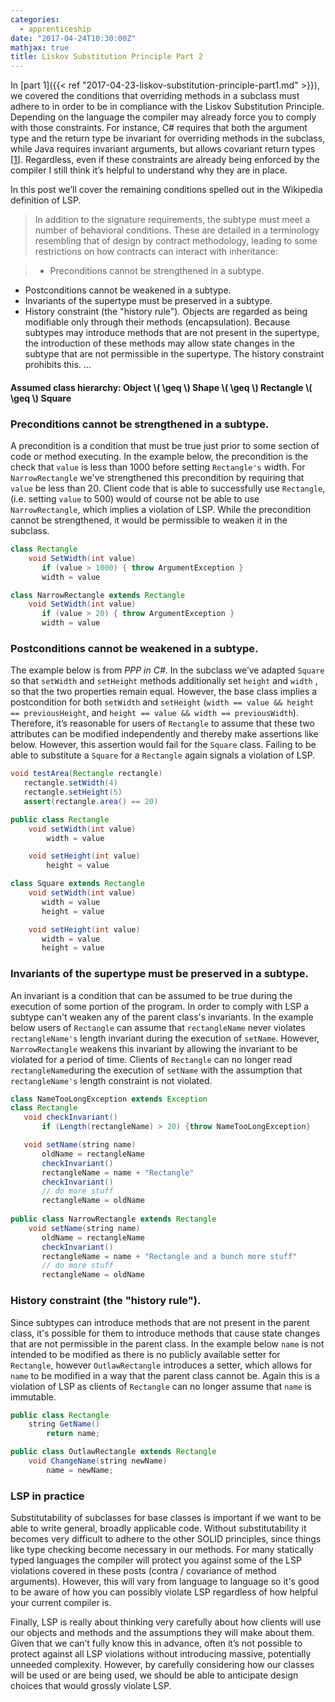 ```yaml
---
categories: 
  - apprenticeship
date: "2017-04-24T10:30:00Z"
mathjax: true
title: Liskov Substitution Principle Part 2
---
```


In [part 1]({{< ref "2017-04-23-liskov-substitution-principle-part1.md" >}}), we covered the conditions that overriding methods in a subclass must adhere to in order to be in compliance with the Liskov Substitution Principle. Depending on the language the compiler may already force you to comply with those constraints. For instance, C# requires that both the argument type and the return type be invariant for overriding methods in the subclass, while Java requires invariant arguments, but allows covariant return types [[1](https://en.wikipedia.org/wiki/Covariance_and_contravariance_(computer_science)#Inheritance_in_object-oriented_languages)]. Regardless, even if these constraints are already being enforced by the compiler I still think it’s helpful to understand why they are in place.

In this post we’ll cover the remaining conditions spelled out in the Wikipedia definition of LSP.

> In addition to the signature requirements, the subtype must meet a number of behavioral conditions. These are detailed in a terminology resembling that of design by contract methodology, leading to some restrictions on how contracts can interact with inheritance:

> * Preconditions cannot be strengthened in a subtype.
* Postconditions cannot be weakened in a subtype.
* Invariants of the supertype must be preserved in a subtype.
* History constraint (the "history rule"). Objects are regarded as being modifiable only through their methods (encapsulation). Because subtypes may introduce methods that are not present in the supertype, the introduction of these methods may allow state changes in the subtype that are not permissible in the supertype. The history constraint prohibits this. ... 

#### Assumed class hierarchy: Object \\( \geq \\) Shape \\( \geq \\) Rectangle \\( \geq \\) Square

### Preconditions cannot be strengthened in a subtype.
A precondition is a condition that must be true just prior to some section of code or method executing. In the example below, the precondition is the check that `value` is less than 1000 before setting `Rectangle's` width. For `NarrowRectangle` we've strengthened this precondition by requiring that `value` be less than 20. Client code that is able to successfully use `Rectangle`, (i.e. setting `value` to 500) would of course not be able to use `NarrowRectangle`, which implies a violation of LSP. While the precondition cannot be strengthened, it would be permissible to weaken it in the subclass.
``` java
class Rectangle
    void SetWidth(int value)
       if (value > 1000) { throw ArgumentException }
       width = value

class NarrowRectangle extends Rectangle
    void SetWidth(int value)
       if (value > 20) { throw ArgumentException }
       width = value
```

### Postconditions cannot be weakened in a subtype.
The example below is from _PPP in C#_. In the subclass we’ve adapted `Square` so that `setWidth` and `setHeight` methods additionally set `height` and `width` , so that the two properties remain equal. However, the base class implies a postcondition for both `setWidth` and `setHeight` (`width == value && height == previousHeight`, and `height == value && width == previousWidth`). Therefore, it’s reasonable for users of `Rectangle` to assume that these two attributes can be modified independently and thereby make assertions like below. However, this assertion would fail for the `Square` class. Failing to be able to substitute a `Square` for a `Rectangle` again signals a violation of LSP.

``` java
void testArea(Rectangle rectangle)
   rectangle.setWidth(4)
   rectangle.setHeight(5)
   assert(rectangle.area() == 20)
```


``` java
public class Rectangle
    void setWidth(int value)
    	width = value

    void setHeight(int value)
    	height = value

class Square extends Rectangle
    void setWidth(int value)
       width = value
       height = value

    void setHeight(int value)
       width = value
       height = value
```

### Invariants of the supertype must be preserved in a subtype.
An invariant is a condition that can be assumed to be true during the execution of some portion of the program. In order to comply with LSP a subtype can't weaken any of the parent class's invariants. In the example below users of `Rectangle` can assume that `rectangleName` never violates `rectangleName's` length invariant during the execution of `setName`. However, `NarrowRectangle` weakens this invariant by allowing the invariant to be violated for a period of time. Clients of `Rectangle` can no longer read `rectangleName`during the execution of `setName` with the assumption that `rectangleName's` length constraint is not violated.

``` java
class NameTooLongException extends Exception
class Rectangle
   void checkInvariant()
       if (Length(rectangleName) > 20) {throw NameTooLongException}

   void setName(string name)
       oldName = rectangleName
       checkInvariant()
       rectangleName = name + "Rectangle"
       checkInvariant()
       // do more stuff
       rectangleName = oldName
		
public class NarrowRectangle extends Rectangle
    void setName(string name)
       oldName = rectangleName
       checkInvariant()
       rectangleName = name + "Rectangle and a bunch more stuff"
       // do more stuff
       rectangleName = oldName
```

### History constraint (the "history rule").
Since subtypes can introduce methods that are not present in the parent class, it's possible for them to introduce methods that cause state changes that are not permissible in the parent class. In the example below `name` is not intended to be modified as there is no publicly available setter for `Rectangle`, however `OutlawRectangle` introduces a setter, which allows for `name` to be modified in a way that the parent class cannot be. Again this is a violation of LSP as clients of `Rectangle` can no longer assume that `name` is immutable.

``` java
public class Rectangle
    string GetName()
        return name;

public class OutlawRectangle extends Rectangle
    void ChangeName(string newName)
        name = newName;
```

### LSP in practice
Substitutability of subclasses for base classes is important if we want to be able to write general, broadly applicable code. Without substitutability it becomes very difficult to adhere to the other SOLID principles, since things like type checking become necessary in our methods. For many statically typed languages the compiler will protect you against some of the LSP violations covered in these posts (contra / covariance of method arguments). However, this will vary from language to language so it's good to be aware of how you can possibly violate LSP regardless of how helpful your current compiler is. 

Finally, LSP is really about thinking very carefully about how clients will use our objects and methods and the assumptions they will make about them. Given that we can’t fully know this in advance, often it’s not possible to protect against all LSP violations without introducing massive, potentially unneeded complexity. However, by carefully considering how our classes will be used or are being used, we should be able to anticipate design choices that would grossly violate LSP.